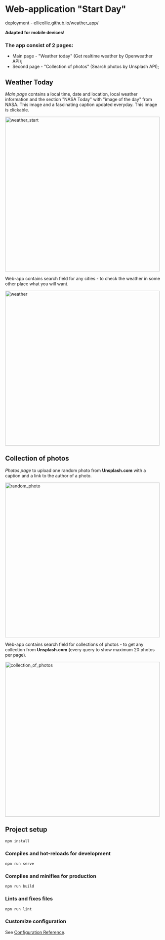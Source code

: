# Web-application "Start Day"

deployment - ellieollie.github.io/weather_app/

**Adapted for mobile devices!**
### The app consist of 2 pages:
- Main page - "Weather today" (Get realtime weather by Openweather API);
- Second page - "Collection of photos" (Search photos by Unsplash API);

## Weather Today

*Main page* contains a local time, date and location, local weather information and the section "NASA Today" with "image of the day" from NASA. This image and a fascinating caption updated everyday. This image is clickable.

<div>
 <img src="https://user-images.githubusercontent.com/82253017/156354400-4e26d216-9adf-4b74-8021-61df2e502c20.png" alt="weather_start" width="500"/>
</div>

Web-app contains search field for any cities - to check the weather in some other place what you will want.
<div>
 <img src="https://user-images.githubusercontent.com/82253017/156354417-a658674d-8f69-4a8c-8ddf-dae86f26330f.png" alt="weather" width="500"/>
</div>


## Collection of photos

*Photos page* to upload one random photo from **Unsplash.com** with a caption and a link to the author of a photo.

<div>
 <img src="https://user-images.githubusercontent.com/82253017/156354425-73e9e168-dc35-4d2f-82de-63dc862dc85e.png" alt="random_photo" width="500"/>
</div>

Web-app contains search field for collections of photos - to get any collection from **Unsplash.com** (every query to show maximum 20 photos per page).

<div>
 <img src="https://user-images.githubusercontent.com/82253017/156354419-353f3a52-74cb-443c-981b-681610146f8d.png" alt="collection_of_photos" width="500"/>
</div>








































## Project setup
```
npm install
```

### Compiles and hot-reloads for development
```
npm run serve
```

### Compiles and minifies for production
```
npm run build
```

### Lints and fixes files
```
npm run lint
```

### Customize configuration
See [Configuration Reference](https://cli.vuejs.org/config/).
